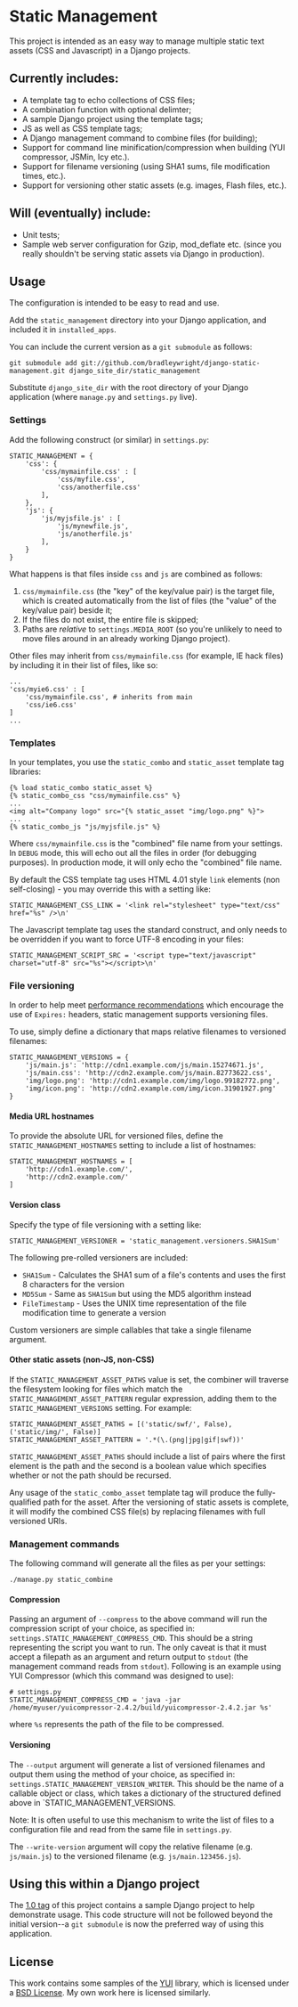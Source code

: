 Static Management
=================

This project is intended as an easy way to manage multiple static text assets (CSS and Javascript) in a Django projects.

Currently includes:
-------------------

* A template tag to echo collections of CSS files;
* A combination function with optional delimter;
* A sample Django project using the template tags;
* JS as well as CSS template tags;
* A Django management command to combine files (for building);
* Support for command line minification/compression when building (YUI compressor, JSMin, Icy etc.).
* Support for filename versioning (using SHA1 sums, file modification times, etc.).
* Support for versioning other static assets (e.g. images, Flash files, etc.).

Will (eventually) include:
-------------

* Unit tests;
* Sample web server configuration for Gzip, mod\_deflate etc. (since you really shouldn't be serving static assets via Django in production).

Usage
-----

The configuration is intended to be easy to read and use.

Add the `static_management` directory into your Django application, and included it in `installed_apps`.

You can include the current version as a `git submodule` as follows:

    git submodule add git://github.com/bradleywright/django-static-management.git django_site_dir/static_management

Substitute `django_site_dir` with the root directory of your Django application (where `manage.py` and `settings.py` live).

### Settings

Add the following construct (or similar) in `settings.py`:

    STATIC_MANAGEMENT = {
        'css': {
            'css/mymainfile.css' : [
                'css/myfile.css',
                'css/anotherfile.css'
            ],
        },
        'js': {
            'js/myjsfile.js' : [
                'js/mynewfile.js',
                'js/anotherfile.js'
            ],
        }
    }

What happens is that files inside `css` and `js` are combined as follows:

1. `css/mymainfile.css` (the "key" of the key/value pair) is the target file, which is created automatically from the list of files (the "value" of the key/value pair) beside it;
2. If the files do not exist, the entire file is skipped;
3. Paths are *relative* to `settings.MEDIA_ROOT` (so you're unlikely to need to move files around in an already working Django project).

Other files may inherit from `css/mymainfile.css` (for example, IE hack files) by including it in their list of files, like so:

    ...
    'css/myie6.css' : [
        'css/mymainfile.css', # inherits from main
        'css/ie6.css'
    ]
    ...

### Templates

In your templates, you use the `static_combo` and `static_asset` template tag libraries:

    {% load static_combo static_asset %}
    {% static_combo_css "css/mymainfile.css" %}
    ...
    <img alt="Company logo" src="{% static_asset "img/logo.png" %}">
    ...
    {% static_combo_js "js/myjsfile.js" %}

Where `css/mymainfile.css` is the "combined" file name from your settings. In `DEBUG` mode, this will echo out all the files in order (for debugging purposes). In production mode, it will only echo the "combined" file name.

By default the CSS template tag uses HTML 4.01 style `link` elements (non self-closing) - you may override this with a setting like:

    STATIC_MANAGEMENT_CSS_LINK = '<link rel="stylesheet" type="text/css" href="%s" />\n'

The Javascript template tag uses the standard construct, and only needs to be overridden if you want to force UTF-8 encoding in your files:

    STATIC_MANAGEMENT_SCRIPT_SRC = '<script type="text/javascript" charset="utf-8" src="%s"></script>\n'

### File versioning

In order to help meet [performance recommendations](http://developer.yahoo.net/blog/archives/2007/05/high_performanc_2.html) which encourage the use of `Expires:` headers, static management supports versioning files.

To use, simply define a dictionary that maps relative filenames to versioned filenames:

    STATIC_MANAGEMENT_VERSIONS = {
        'js/main.js': 'http://cdn1.example.com/js/main.15274671.js',
        'js/main.css': 'http://cdn2.example.com/js/main.82773622.css',
        'img/logo.png': 'http://cdn1.example.com/img/logo.99182772.png',
        'img/icon.png': 'http://cdn2.example.com/img/icon.31901927.png'
    }

#### Media URL hostnames

To provide the absolute URL for versioned files, define the `STATIC_MANAGEMENT_HOSTNAMES` setting to include a list of hostnames:

    STATIC_MANAGEMENT_HOSTNAMES = [
        'http://cdn1.example.com/',
        'http://cdn2.example.com/'
    ]

#### Version class

Specify the type of file versioning with a setting like:

    STATIC_MANAGEMENT_VERSIONER = 'static_management.versioners.SHA1Sum'

The following pre-rolled versioners are included:

* `SHA1Sum` - Calculates the SHA1 sum of a file's contents and uses the first 8 characters for the version
* `MD5Sum` - Same as `SHA1Sum` but using the MD5 algorithm instead
* `FileTimestamp` - Uses the UNIX time representation of the file modification time to generate a version

Custom versioners are simple callables that take a single filename argument.

#### Other static assets (non-JS, non-CSS)

If the `STATIC_MANAGEMENT_ASSET_PATHS` value is set, the combiner will traverse the filesystem looking for files which match the `STATIC_MANAGEMENT_ASSET_PATTERN` regular expression, adding them to the `STATIC_MANAGEMENT_VERSIONS` setting.  For example:

    STATIC_MANAGEMENT_ASSET_PATHS = [('static/swf/', False), ('static/img/', False)]
    STATIC_MANAGEMENT_ASSET_PATTERN = '.*(\.(png|jpg|gif|swf))'

`STATIC_MANAGEMENT_ASSET_PATHS` should include a list of pairs where the first element is the path and the second is a boolean value which specifies whether or not the path should be recursed.

Any usage of the `static_combo_asset` template tag will produce the fully-qualified path for the asset.  After the versioning of static assets is complete, it will modify the combined CSS file(s) by replacing filenames with full versioned URIs.

### Management commands

The following command will generate all the files as per your settings:

    ./manage.py static_combine

#### Compression

Passing an argument of `--compress` to the above command will run the compression script of your choice, as specified in: `settings.STATIC_MANAGEMENT_COMPRESS_CMD`. This should be a string representing the script you want to run. The only caveat is that it must accept a filepath as an argument and return output to `stdout` (the management command reads from `stdout`). Following is an example using YUI Compressor (which this command was designed to use):

    # settings.py
    STATIC_MANAGEMENT_COMPRESS_CMD = 'java -jar /home/myuser/yuicompressor-2.4.2/build/yuicompressor-2.4.2.jar %s'

where `%s` represents the path of the file to be compressed.

#### Versioning

The `--output` argument will generate a list of versioned filenames and output them using the method of your choice, as specified in: `settings.STATIC_MANAGEMENT_VERSION_WRITER`.  This should be the name of a callable object or class, which takes a dictionary of the structured defined above in `STATIC_MANAGEMENT_VERSIONS.

Note: It is often useful to use this mechanism to write the list of files to a configuration file and read from the same file in `settings.py`.

The `--write-version` argument will copy the relative filename (e.g. `js/main.js`) to the versioned filename (e.g. `js/main.123456.js`).

Using this within a Django project
----------------------------------

The [1.0 tag](http://github.com/bradleywright/django-static-management/tree/1.0) of this project contains a sample Django project to help demonstrate usage. This code structure will not be followed beyond the initial version--a `git submodule` is now the preferred way of using this application.

License
-------

This work contains some samples of the [YUI](http://developer.yahoo.com/yui/) library, which is licensed under a [BSD License](http://developer.yahoo.com/yui/license.html). My own work here is licensed similarly.
